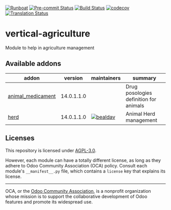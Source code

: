 
[![Runboat](https://img.shields.io/badge/runboat-Try%20me-875A7B.png)](https://runboat.odoo-community.org/builds?repo=OCA/vertical-agriculture&target_branch=14.0)
[![Pre-commit Status](https://github.com/OCA/vertical-agriculture/actions/workflows/pre-commit.yml/badge.svg?branch=14.0)](https://github.com/OCA/vertical-agriculture/actions/workflows/pre-commit.yml?query=branch%3A14.0)
[![Build Status](https://github.com/OCA/vertical-agriculture/actions/workflows/test.yml/badge.svg?branch=14.0)](https://github.com/OCA/vertical-agriculture/actions/workflows/test.yml?query=branch%3A14.0)
[![codecov](https://codecov.io/gh/OCA/vertical-agriculture/branch/14.0/graph/badge.svg)](https://codecov.io/gh/OCA/vertical-agriculture)
[![Translation Status](https://translation.odoo-community.org/widgets/vertical-agriculture-14-0/-/svg-badge.svg)](https://translation.odoo-community.org/engage/vertical-agriculture-14-0/?utm_source=widget)

<!-- /!\ do not modify above this line -->

# vertical-agriculture

Module to help in agriculture management

<!-- /!\ do not modify below this line -->

<!-- prettier-ignore-start -->

[//]: # (addons)

Available addons
----------------
addon | version | maintainers | summary
--- | --- | --- | ---
[animal_medicament](animal_medicament/) | 14.0.1.1.0 |  | Drug posologies definition for animals
[herd](herd/) | 14.0.1.1.0 | [![bealdav](https://github.com/bealdav.png?size=30px)](https://github.com/bealdav) | Animal Herd management

[//]: # (end addons)

<!-- prettier-ignore-end -->

## Licenses

This repository is licensed under [AGPL-3.0](LICENSE).

However, each module can have a totally different license, as long as they adhere to Odoo Community Association (OCA)
policy. Consult each module's `__manifest__.py` file, which contains a `license` key
that explains its license.

----
OCA, or the [Odoo Community Association](http://odoo-community.org/), is a nonprofit
organization whose mission is to support the collaborative development of Odoo features
and promote its widespread use.
